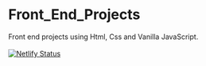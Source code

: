 # Front_End_Projects
Front end projects using Html, Css and Vanilla JavaScript.
<br>
<br>
[![Netlify Status](https://api.netlify.com/api/v1/badges/88d790fd-c520-4660-8a7e-1c09f2d14418/deploy-status)](https://app.netlify.com/sites/aim-and-shoot-may/deploys)
